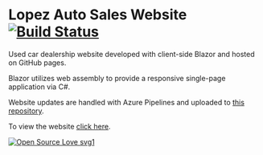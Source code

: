# Lopez Auto Sales Website [![Build Status](https://dev.azure.com/ismellike0193/ismellike/_apis/build/status/lopezautosales.Lopez-Blazor-Website?branchName=master)](https://dev.azure.com/ismellike0193/ismellike/_build/latest?definitionId=1&branchName=master)
Used car dealership website developed with client-side Blazor and hosted on GitHub pages.

Blazor utilizes web assembly to provide a responsive single-page application via C#.

Website updates are handled with Azure Pipelines and uploaded to [this repository](https://github.com/lopezautosales/lopezautosales.github.io).

To view the website [click here](http://lopezautosales.com).

[![Open Source Love svg1](https://badges.frapsoft.com/os/v1/open-source.svg?v=103)](https://github.com/ellerbrock/open-source-badges/)
